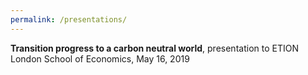 ```yaml
---
permalink: /presentations/
---
```


**Transition progress to a carbon neutral world**, presentation to ETION    
London School of Economics, May 16, 2019
